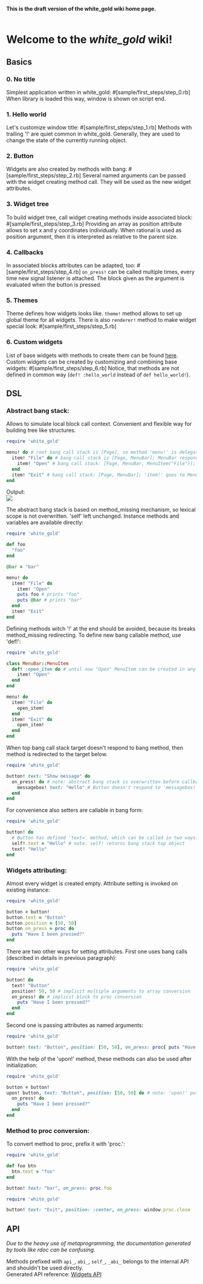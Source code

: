 **This is the draft version of the white_gold wiki home page.**<br><br>

Welcome to the _white_gold_ wiki!
===

Basics
---

### 0. No title
Simplest application written in white_gold:
#[sample/first_steps/step_0.rb]
When library is loaded this way, window is shown on script end.

### 1. Hello world
Let's customize window title:
#[sample/first_steps/step_1.rb]
Methods with trailing '!' are quiet common in white_gold. Generally, they are used to change the state of the currently running object.

### 2. Button
Widgets are also created by methods with bang:
#[sample/first_steps/step_2.rb]
Several named arguments can be passed with the widget creating method call. They will be used as the new widget attributes.

### 3. Widget tree
To build widget tree, call widget creating methods inside associated block:
#[sample/first_steps/step_3.rb]
Providing an array as position attribute allows to set x and y coordinates individually. 
When rational is used as position argument, then it is interpreted as relative to the parent size.

### 4. Callbacks
In associated blocks attributes can be adapted, too:
#[sample/first_steps/step_4.rb]
`on_press!` can be called multiple times, every time new signal listener is attached. The block given as the argument is evaluated when the button is pressed.

### 5. Themes
Theme defines how widgets looks like. `theme!` method allows to set up global theme for all widgets. There is also `renderer!` method to make widget special look:
#[sample/first_steps/step_5.rb]

### 6. Custom widgets
List of base widgets with methods to create them can be found [here](../blob/master/doc/wiki/api.md). 
Custom widgets can be created by customizing and combining base widgets:
#[sample/first_steps/step_6.rb]
Notice, that methods are not defined in common way (`def! :hello_world` instead of `def hello_world!`).

DSL
---

### Abstract bang stack:<br>

Allows to simulate local block call context. Convenient and flexible way for building tree like structures.

```RUBY
require 'white_gold'

menu! do # root bang call stack is [Page], so method 'menu!' is delegated to Page object
  item! "File" do # bang call stack is [Page, MenuBar]; MenuBar responds to 'item!', so method call is delegated to it.
    item! "Open" # bang call stack: [Page, MenuBar, MenuItem("File")]; 'item!' goes to MenuItem("File")
  end
  item! "Exit" # bang call stack: [Page, MenuBar]; 'item!' goes to MenuBar
end
```

Output:<br>
<img src="../.github/img/screen_3.PNG">

The abstract bang stack is based on method_missing mechanism, so lexical scope is not overwritten. 'self' left unchanged. 
Instance methods and variables are available directly:

```RUBY
require 'white_gold'

def foo
  "foo"
end

@bar = "bar"

menu! do
  item! "File" do
    item! "Open"
    puts foo # prints "foo"
    puts @bar # prints "bar"
  end
  item! "Exit"
end
```

Defining methods witch '!' at the end should be avoided, because its breaks method_missing redirecting.
To define new bang callable method, use 'def!':

```RUBY
require 'white_gold'

class MenuBar::MenuItem
  def! :open_item do # until now "Open" MenuItem can be created in any other MenuItem 
    item! "Open"
  end
end

menu! do
  item! "File" do
    open_item!
  end
  item! "Exit" do
    open_item!
  end
end
```

When top bang call stack target doesn't respond to bang method, then method is redirected to the target below.

```RUBY
require 'white_gold'

button! text: "Show message" do
  on_press! do # note: abstract bang stack is overwritten before callback block call, but for this example it is the same: [Page, Button]
    messagebox! text: "Hello" # Button doesn't respond to 'messagebox!' but Page does. Page receives the call.
  end
end
```

For convenience also setters are callable in bang form:

```RUBY
require 'white_gold'

button! do
  # Button has defined 'text=' method, which can be called in two ways:
  self!.text = "Hello" # note: self! returns bang stack top object
  text! "Hello"
end
```

### Widgets attributing:<br>

Almost every widget is created empty. Attribute setting is invoked on existing instance:

```RUBY
require 'white_gold'

button = button!
button.text = "Button"
button.position = [50, 50]
button.on_press = proc do
  puts "Have I been pressed?"
end
```

There are two other ways for setting attributes. First one uses bang calls (described in details in previous paragraph):

```RUBY
require 'white_gold'

button! do
  text! "Button"
  position! 50, 50 # implicit multiple arguments to array conversion
  on_press! do # implicit block to proc conversion
    puts "Have I been pressed?"
  end
end
```

Second one is passing attributes as named arguments:

```RUBY
require 'white_gold'

button! text: "Button", position: [50, 50], on_press: proc{ puts "Have I been pressed?" }
```

With the help of the 'upon!' method, these methods can also be used after initialization:

```RUBY
require 'white_gold'

button = button!
upon! button, text: "Button", position: [50, 50] do # note: 'upon!' puts first argument on top of the bang stack
  on_press! do
    puts "Have I been pressed?"
  end
end
```

### Method to proc conversion:<br>

To convert method to proc, prefix it with 'proc.':

```RUBY
require 'white_gold'

def foo btn
  btn.text = "foo"
end

button! text: "bar", on_press: proc.foo
```

```RUBY
require 'white_gold'

button! text: "Exit", position: :center, on_press: window.proc.close
```

API
---
_Due to the heavy use of metaprogramming, the documentation generated by tools like rdoc can be confusing._

Methods prefixed with `api_`, `abi_`, `self_`, `_abi_` belongs to the internal API and shouldn't be used directly.<br>
Generated API reference: [Widgets API](../blob/master/doc/wiki/api.md)
